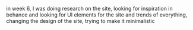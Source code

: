 in week 6, I was doing research on the site, looking for inspiration in behance and looking for UI elements for the site and trends of everything, changing the design of the site, trying to make it minimalistic
